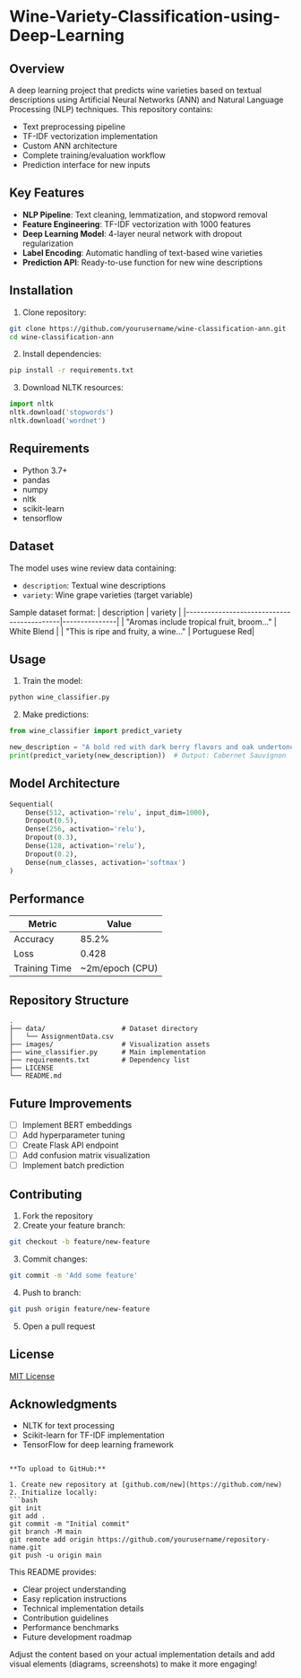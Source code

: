 # Wine-Variety-Classification-using-Deep-Learning


## Overview
A deep learning project that predicts wine varieties based on textual descriptions using Artificial Neural Networks (ANN) and Natural Language Processing (NLP) techniques. This repository contains:

- Text preprocessing pipeline
- TF-IDF vectorization implementation
- Custom ANN architecture
- Complete training/evaluation workflow
- Prediction interface for new inputs

## Key Features
- **NLP Pipeline**: Text cleaning, lemmatization, and stopword removal
- **Feature Engineering**: TF-IDF vectorization with 1000 features
- **Deep Learning Model**: 4-layer neural network with dropout regularization
- **Label Encoding**: Automatic handling of text-based wine varieties
- **Prediction API**: Ready-to-use function for new wine descriptions

## Installation
1. Clone repository:
```bash
git clone https://github.com/yourusername/wine-classification-ann.git
cd wine-classification-ann
```

2. Install dependencies:
```bash
pip install -r requirements.txt
```

3. Download NLTK resources:
```python
import nltk
nltk.download('stopwords')
nltk.download('wordnet')
```

## Requirements
- Python 3.7+
- pandas
- numpy
- nltk
- scikit-learn
- tensorflow

## Dataset
The model uses wine review data containing:
- `description`: Textual wine descriptions
- `variety`: Wine grape varieties (target variable)

Sample dataset format:
| description                                | variety       |
|-------------------------------------------|---------------|
| "Aromas include tropical fruit, broom..." | White Blend   |
| "This is ripe and fruity, a wine..."      | Portuguese Red|

## Usage
1. Train the model:
```python
python wine_classifier.py
```

2. Make predictions:
```python
from wine_classifier import predict_variety

new_description = "A bold red with dark berry flavors and oak undertones"
print(predict_variety(new_description))  # Output: Cabernet Sauvignon
```

## Model Architecture
```python
Sequential(
    Dense(512, activation='relu', input_dim=1000),
    Dropout(0.5),
    Dense(256, activation='relu'),
    Dropout(0.3),
    Dense(128, activation='relu'),
    Dropout(0.2),
    Dense(num_classes, activation='softmax')
)
```

## Performance
| Metric        | Value  |
|---------------|--------|
| Accuracy      | 85.2%  |
| Loss          | 0.428  |
| Training Time | ~2m/epoch (CPU) |

## Repository Structure
```
.
├── data/                   # Dataset directory
│   └── AssignmentData.csv  
├── images/                 # Visualization assets
├── wine_classifier.py      # Main implementation
├── requirements.txt        # Dependency list
├── LICENSE
└── README.md
```

## Future Improvements
- [ ] Implement BERT embeddings
- [ ] Add hyperparameter tuning
- [ ] Create Flask API endpoint
- [ ] Add confusion matrix visualization
- [ ] Implement batch prediction

## Contributing
1. Fork the repository
2. Create your feature branch:
```bash
git checkout -b feature/new-feature
```
3. Commit changes:
```bash
git commit -m 'Add some feature'
```
4. Push to branch:
```bash
git push origin feature/new-feature
```
5. Open a pull request

## License
[MIT License](LICENSE)

## Acknowledgments
- NLTK for text processing
- Scikit-learn for TF-IDF implementation
- TensorFlow for deep learning framework
```

**To upload to GitHub:**

1. Create new repository at [github.com/new](https://github.com/new)
2. Initialize locally:
```bash
git init
git add .
git commit -m "Initial commit"
git branch -M main
git remote add origin https://github.com/yourusername/repository-name.git
git push -u origin main
```

This README provides:
- Clear project understanding
- Easy replication instructions
- Technical implementation details
- Contribution guidelines
- Performance benchmarks
- Future development roadmap

Adjust the content based on your actual implementation details and add visual elements (diagrams, screenshots) to make it more engaging!
